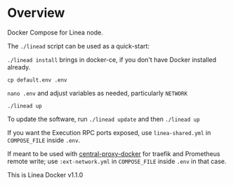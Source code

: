 # Overview

Docker Compose for Linea node.

The `./linead` script can be used as a quick-start:

`./linead install` brings in docker-ce, if you don't have Docker installed already.

`cp default.env .env`

`nano .env` and adjust variables as needed, particularly `NETWORK`

`./linead up`

To update the software, run `./linead update` and then `./linead up`

If you want the Execution RPC ports exposed, use `linea-shared.yml` in `COMPOSE_FILE` inside `.env`.

If meant to be used with [central-proxy-docker](https://github.com/CryptoManufaktur-io/central-proxy-docker) for traefik
and Prometheus remote write; use `:ext-network.yml` in `COMPOSE_FILE` inside `.env` in that case.

This is Linea Docker v1.1.0
